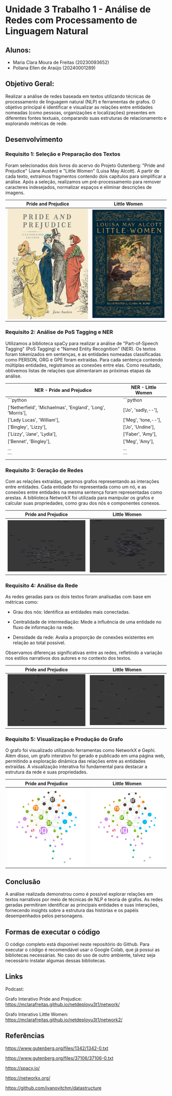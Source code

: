 
# Unidade 3 Trabalho 1 - Análise de Redes com Processamento de Linguagem Natural

## Alunos:  
- Maria Clara Moura de Freitas (20230093652)
- Poliana Ellen de Araújo (20240001289)

## Objetivo Geral:  

Realizar a análise de redes baseada em textos utilizando técnicas de processamento de linguagem natural (NLP) e ferramentas de grafos. O objetivo principal é identificar e visualizar as relações entre entidades nomeadas (como pessoas, organizações e localizações) presentes em diferentes fontes textuais, comparando suas estruturas de relacionamento e explorando métricas de rede.


## Desenvolvimento

### Requisito 1: Seleção e Preparação dos Textos
Foram selecionados dois livros do acervo do Projeto Gutenberg: "Pride and Prejudice" (Jane Austen) e "Little Women" (Luisa May Alcott). A partir de cada texto, extraímos fragmentos contendo dois capítulos para simplificar a análise. Após a seleção, realizamos um pré-processamento para remover caracteres indesejados, normalizar espaços e eliminar descrições de imagens.

|                       **Pride and Prejudice**          |     **Little Women**       |
|--------------------------------------------------------|----------------------------------|
| ![PaP Book](https://github.com/polianaraujo/aed2/blob/main/U3T1/Imagens/PaP_book.jpg) | ![LW Book](https://github.com/polianaraujo/aed2/blob/main/U3T1/Imagens/LW_book.jpg) |

### Requisito 2: Análise de PoS Tagging e NER
Utilizamos a biblioteca spaCy para realizar a análise de "Part-of-Speech Tagging" (PoS Tagging) e "Named Entity Recognition" (NER). Os textos foram tokenizados em sentenças, e as entidades nomeadas classificadas como PERSON, ORG e GPE foram extraídas. Para cada sentença contendo múltiplas entidades, registramos as conexões entre elas. Como resultado, obtivemos listas de relações que alimentaram as próximas etapas da análise.

|                       **NER - Pride and Prejudice**          |     **NER - Little Women**       |
|--------------------------------------------------------------|----------------------------------|
| ```python                                                    | ```python                        |
| ['Netherfield', 'Michaelmas', 'England', 'Long', 'Morris'],  | ['Jo', 'sadly,--'],              |
| ['Lady Lucas', 'William'],                                   | ['Meg', 'tone,--'],              |
| ['Bingley', 'Lizzy'],                                        | ['Jo', 'Undine'],                |
| ['Lizzy', 'Jane', 'Lydia'],                                  | ['Faber', 'Amy'],                |
| ['Bennet', 'Bingley'],                                       | ['Meg', 'Amy'],                  |
| ...                                                          | ...                              |
| ```                                                          | ```                              |


### Requisito 3: Geração de Redes
Com as relações extraídas, geramos grafos representando as interações entre entidades. Cada entidade foi representada como um nó, e as conexões entre entidades na mesma sentença foram representadas como arestas. A biblioteca NetworkX foi utilizada para manipular os grafos e calcular suas propriedades, como grau dos nós e componentes conexos.

|     Pride and Prejudice     |         Little Women       |
|-----------------------------|----------------------------|
| ![PaP Graph](https://github.com/polianaraujo/aed2/blob/main/U3T1/Imagens/PaP_graph.png) | ![LW Graph](https://github.com/polianaraujo/aed2/blob/main/U3T1/Imagens/LW_graph.png) |

### Requisito 4: Análise da Rede
As redes geradas para os dois textos foram analisadas com base em métricas como:

* Grau dos nós: Identifica as entidades mais conectadas.

* Centralidade de intermediação: Mede a influência de uma entidade no fluxo de informação na rede.

* Densidade da rede: Avalia a proporção de conexões existentes em relação ao total possível.

Observamos diferenças significativas entre as redes, refletindo a variação nos estilos narrativos dos autores e no contexto dos textos.

|     Pride and Prejudice     |         Little Women       |
|-----------------------------|----------------------------|
| ![PaP Graph Ego](https://github.com/polianaraujo/aed2/blob/main/U3T1/Imagens/PaP_graph_elizab.png) | ![LW Graph Ego](https://github.com/polianaraujo/aed2/blob/main/U3T1/Imagens/LW_graph_amy.png) |

### Requisito 5: Visualização e Produção do Grafo
O grafo foi visualizado utilizando ferramentas como NetworkX e Gephi. Além disso, um grafo interativo foi gerado e publicado em uma página web, permitindo a exploração dinâmica das relações entre as entidades extraídas. A visualização interativa foi fundamental para destacar a estrutura da rede e suas propriedades.

|     Pride and Prejudice     |         Little Women       |
|-----------------------------|----------------------------|
| ![PaP Graph](https://github.com/polianaraujo/aed2/blob/main/U3T1/Imagens/PaP.png) | ![LW Graph](https://github.com/polianaraujo/aed2/blob/main/U3T1/Imagens/PaP.png) |

## Conclusão
A análise realizada demonstrou como é possível explorar relações em textos narrativos por meio de técnicas de NLP e teoria de grafos. As redes geradas permitiram identificar as principais entidades e suas interações, fornecendo insights sobre a estrutura das histórias e os papéis desempenhados pelos personagens.

## Formas de executar o código

O código completo está disponível neste repositório do Github. Para executar o código é recomendável usar o Google Colab, que já possui as bibliotecas necessárias. No caso do uso de outro ambiente, talvez seja necessário instalar algumas dessas bibliotecas.


## Links
Podcast:

Grafo Interativo Pride and Prejudice: https://mclarafreitas.github.io/netdeployu3t1/network/

Grafo Interativo Little Women: https://mclarafreitas.github.io/netdeployu3t1/network2/

## Referências
https://www.gutenberg.org/files/1342/1342-0.txt

https://www.gutenberg.org/files/37106/37106-0.txt

https://spacy.io/

https://networkx.org/

https://github.com/ivanovitchm/datastructure

